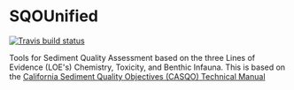 # SQOUnified
  <!-- badges: start -->
  [![Travis build status](https://travis-ci.com/SCCWRP/SQOUnified.svg?branch=master)](https://travis-ci.com/SCCWRP/SQOUnified)
  <!-- badges: end -->
Tools for Sediment Quality Assessment based on the three Lines of Evidence (LOE's) Chemistry, Toxicity, and Benthic Infauna. 
This is based on the [California Sediment Quality Objectives (CASQO) Technical Manual](http://ftp.sccwrp.org/pub/download/DOCUMENTS/TechnicalReports/777_CASQO_TechnicalManual.pdf)

